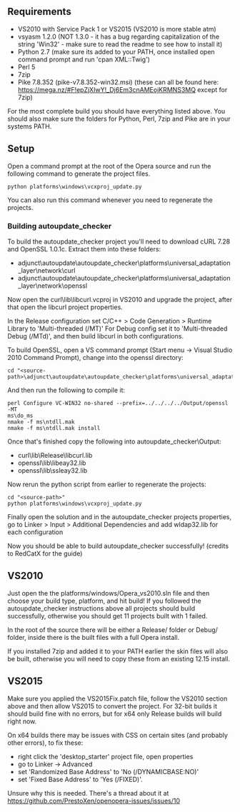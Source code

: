 ## Requirements
- VS2010 with Service Pack 1 or VS2015 (VS2010 is more stable atm)
- vsyasm 1.2.0 (NOT 1.3.0 - it has a bug regarding capitalization of the string 'Win32' - make sure to read the readme to see how to install it)
- Python 2.7 (make sure its added to your PATH, once installed open command prompt and run 'cpan XML::Twig')
- Perl 5
- 7zip
- Pike 7.8.352 (pike-v7.8.352-win32.msi)
(these can all be found here: https://mega.nz/#F!epZjXIwY!_Dj6Em3cnAMEojKRMNS3MQ except for 7zip)

For the most complete build you should have everything listed above. You should also make sure the folders for Python, Perl, 7zip and Pike are in your systems PATH. 

## Setup

Open a command prompt at the root of the Opera source and run the following command to generate the project files.

    python platforms\windows\vcxproj_update.py

You can also run this command whenever you need to regenerate the projects.

### Building autoupdate_checker

To build the autoupdate_checker project you'll need to download cURL 7.28 and OpenSSL 1.0.1c. Extract them into these folders:
- adjunct\autoupdate\autoupdate_checker\platforms\universal_adaptation_layer\network\curl
- adjunct\autoupdate\autoupdate_checker\platforms\universal_adaptation_layer\network\openssl

Now open the curl\lib\libcurl.vcproj in VS2010 and upgrade the project, after that open the libcurl project properties.

In the Release configuration set C/C++ > Code Generation > Runtime Library to 'Multi-threaded (/MT)'
For Debug config set it to 'Multi-threaded Debug (/MTd)', and then build libcurl in both configurations.

To build OpenSSL, open a VS command prompt (Start menu -> Visual Studio 2010 Command Prompt), change into the openssl directory:

    cd "<source-path>\adjunct\autoupdate\autoupdate_checker\platforms\universal_adaptation_layer\network\openssl"
    
And then run the following to compile it:

    perl Configure VC-WIN32 no-shared --prefix=../../../../Output/openssl -MT
    ms\do_ms
    nmake -f ms\ntdll.mak
    nmake -f ms\ntdll.mak install

Once that's finished copy the following into autoupdate_checker\Output:

- curl\lib\Release\libcurl.lib
- openssl\lib\libeay32.lib
- openssl\lib\ssleay32.lib

Now rerun the python script from earlier to regenerate the projects:

    cd "<source-path>"
    python platforms\windows\vcxproj_update.py

Finally open the solution and in the autoupdate_checker projects properties, go to Linker > Input > Additional Dependencies and add wldap32.lib for each configuration

Now you should be able to build autoupdate_checker successfully! (credits to RedCatX for the guide)

## VS2010
 
Just open the the platforms/windows/Opera_vs2010.sln file and then choose your build type, platform, and hit build! If you followed the autoupdate_checker instructions above all projects should build successfully, otherwise you should get 11 projects built with 1 failed.

In the root of the source there will be either a Release/ folder or Debug/ folder, inside there is the built files with a full Opera install.

If you installed 7zip and added it to your PATH earlier the skin files will also be built, otherwise you will need to copy these from an existing 12.15 install.

## VS2015

Make sure you applied the VS2015Fix.patch file, follow the VS2010 section above and then allow VS2015 to convert the project. For 32-bit builds it should build fine with no errors, but for x64 only Release builds will build right now.

On x64 builds there may be issues with CSS on certain sites (and probably other errors), to fix these:
- right click the 'desktop_starter' project file, open properties
- go to Linker -> Advanced
- set 'Randomized Base Address' to 'No (/DYNAMICBASE:NO)'
- set 'Fixed Base Address' to 'Yes (/FIXED)'.

Unsure why this is needed. There's a thread about it at https://github.com/PrestoXen/openopera-issues/issues/10